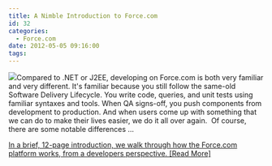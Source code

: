 ```yaml
---
title: A Nimble Introduction to Force.com
id: 32
categories:
  - Force.com
date: 2012-05-05 09:16:00
tags:
---
```


[![](http://www.developerforce.com/assets/developerforcesite/images/forcebug.png)](http://developer.force.com/)Compared to .NET or J2EE, developing on Force.com is both very familiar and very different. It's familiar because you still follow the same-old Software Delivery Lifecycle. You write code, queries, and unit tests using familiar syntaxes and tools. When QA signs-off, you push components from development to production. And when users come up with something that we can do to make their lives easier, we do it all over again.  Of course, there are some notable differences ...

[In a brief, 12-page introduction, we walk through how the Force.com platform works, from a developers perspective. [Read More]](https://docs.google.com/document/pub?id=1N6_9Pf6RytmeMN2kabmcbymEVHUmJbjqcOKIj6Tmc_A)